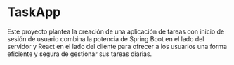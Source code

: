 # TaskApp
Este proyecto plantea la creación de una aplicación de tareas con inicio de sesión de usuario combina la potencia de Spring Boot en el lado del servidor
y React en el lado del cliente para ofrecer a los usuarios una forma eficiente y segura de gestionar sus tareas diarias.
